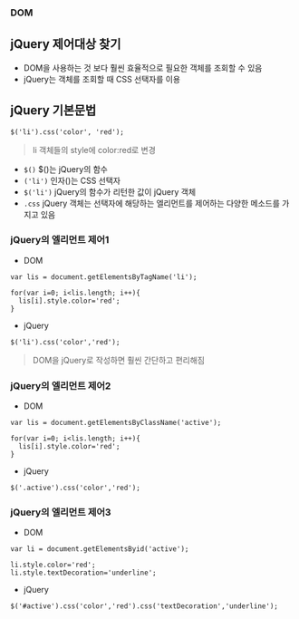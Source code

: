 ### DOM
## jQuery 제어대상 찾기
- DOM을 사용하는 것 보다 훨씬 효율적으로 필요한 객체를 조회할 수 있음
- jQuery는 객체를 조회할 때 CSS 선택자를 이용

## jQuery 기본문법
```
$('li').css('color', 'red');
```
> li 객체들의 style에 color:red로 변경

- `$()` $()는 jQuery의 함수
- `('li')` 인자()는 CSS 선택자
- `$('li')` jQuery의 함수가 리턴한 값이 jQuery 객체
- `.css` jQuery 객체는 선택자에 해당하는 엘리먼트를 제어하는 다양한 메소드를 가지고 있음


### jQuery의 엘리먼트 제어1
- DOM
```
var lis = document.getElementsByTagName('li');

for(var i=0; i<lis.length; i++){
  lis[i].style.color='red';
}
```
- jQuery
```
$('li').css('color','red');
```
> DOM을 jQuery로 작성하면 훨씬 간단하고 편리해짐


### jQuery의 엘리먼트 제어2
- DOM
```
var lis = document.getElementsByClassName('active');

for(var i=0; i<lis.length; i++){
  lis[i].style.color='red';
}
```
- jQuery
```
$('.active').css('color','red');
```


### jQuery의 엘리먼트 제어3
- DOM
```
var li = document.getElementsByid('active');

li.style.color='red';
li.style.textDecoration='underline';
```
- jQuery
```
$('#active').css('color','red').css('textDecoration','underline');
```
